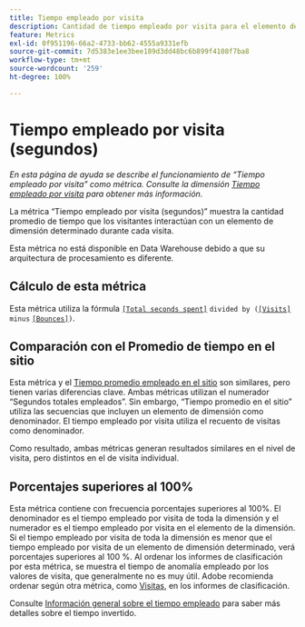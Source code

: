 ```yaml
---
title: Tiempo empleado por visita
description: Cantidad de tiempo empleado por visita para el elemento de la dimensión.
feature: Metrics
exl-id: 0f951196-66a2-4733-bb62-4555a9331efb
source-git-commit: 7d5383e1ee3bee189d3dd48bc6b899f4108f7ba8
workflow-type: tm+mt
source-wordcount: '259'
ht-degree: 100%

---
```


# Tiempo empleado por visita (segundos)

*En esta página de ayuda se describe el funcionamiento de “Tiempo empleado por visita” como métrica. Consulte la dimensión [Tiempo empleado por visita](../dimensions/time-spent-per-visit.md) para obtener más información.*

La métrica “Tiempo empleado por visita (segundos)” muestra la cantidad promedio de tiempo que los visitantes interactúan con un elemento de dimensión determinado durante cada visita.

Esta métrica no está disponible en Data Warehouse debido a que su arquitectura de procesamiento es diferente.

## Cálculo de esta métrica

Esta métrica utiliza la fórmula [`[Total seconds spent]`](total-seconds-spent.md) `divided by (`[`[Visits]`](visits.md) `minus` [`[Bounces]`](bounces.md)`)`.

## Comparación con el Promedio de tiempo en el sitio

Esta métrica y el [Tiempo promedio empleado en el sitio](average-time-on-site.md) son similares, pero tienen varias diferencias clave. Ambas métricas utilizan el numerador “Segundos totales empleados”. Sin embargo, “Tiempo promedio en el sitio” utiliza las secuencias que incluyen un elemento de dimensión como denominador. El tiempo empleado por visita utiliza el recuento de visitas como denominador.

Como resultado, ambas métricas generan resultados similares en el nivel de visita, pero distintos en el de visita individual.

## Porcentajes superiores al 100%

Esta métrica contiene con frecuencia porcentajes superiores al 100%. El denominador es el tiempo empleado por visita de toda la dimensión y el numerador es el tiempo empleado por visita en el elemento de la dimensión. Si el tiempo empleado por visita de toda la dimensión es menor que el tiempo empleado por visita de un elemento de dimensión determinado, verá porcentajes superiores al 100 %. Al ordenar los informes de clasificación por esta métrica, se muestra el tiempo de anomalía empleado por los valores de visita, que generalmente no es muy útil. Adobe recomienda ordenar según otra métrica, como [Visitas](visits.md), en los informes de clasificación.

Consulte [Información general sobre el tiempo empleado](time-spent.md) para saber más detalles sobre el tiempo invertido.
